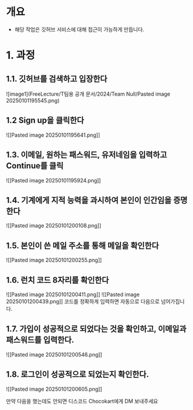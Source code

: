 # 개요
- 해당 작업은 깃허브 서비스에 대해 접근이 가능하게 만듭니다.
# 1. 과정

## 1.1. 깃허브를 검색하고 입장한다
![image1](FreeLecture/T팀용 공개 문서/2024/Team Null/Pasted image 20250101195545.png)
## 1.2 Sign up을 클릭한다
![[Pasted image 20250101195641.png]]
## 1.3. 이메일, 원하는 패스워드, 유저네임을 입력하고 Continue를 클릭
![[Pasted image 20250101195924.png]]
## 1.4. 기계에게 지적 능력을 과시하여 본인이 인간임을 증명한다
![[Pasted image 20250101200108.png]]
## 1.5. 본인이 쓴 메일 주소를 통해 메일을 확인한다
![[Pasted image 20250101200255.png]]
## 1.6. 런치 코드 8자리를 확인한다
![[Pasted image 20250101200411.png]]
![[Pasted image 20250101200439.png]]
코드를 정확하게 입력하면 자동으로 다음으로 넘어가집니다.
## 1.7. 가입이 성공적으로 되었다는 것을 확인하고, 이메일과 패스워드를 입력한다.
![[Pasted image 20250101200546.png]]
## 1.8. 로그인이 성공적으로 되었는지 확인한다.
![[Pasted image 20250101200605.png]]

만약 다음을 했는데도 안되면 디스코드 Chocokart에게 DM 보내주세요














